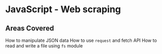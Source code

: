 # JavaScript - Web scraping
## Areas Covered
How to manipulate JSON data
How to use `request` and fetch API
How to read and write a file using `fs` module